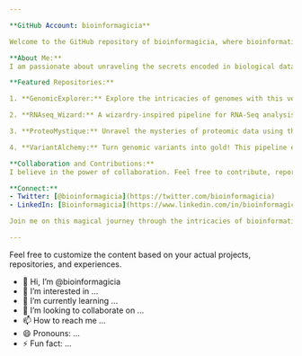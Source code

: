 ```yaml
---

**GitHub Account: bioinformagicia**

Welcome to the GitHub repository of bioinformagicia, where bioinformatics meets magic in data analysis! 🧬✨

**About Me:**
I am passionate about unraveling the secrets encoded in biological data through computational analysis. My journey in bioinformatics involves creating robust pipelines and tools to extract meaningful insights from diverse genomic, transcriptomic, and proteomic datasets.

**Featured Repositories:**

1. **GenomicExplorer:** Explore the intricacies of genomes with this versatile tool. Visualize genomic features, compare annotations, and dive deep into the structure of DNA.

2. **RNAseq_Wizard:** A wizardry-inspired pipeline for RNA-Seq analysis. From raw reads to differentially expressed genes, this tool guides you through the enchanted realm of transcriptomics.

3. **ProteoMystique:** Unravel the mysteries of proteomic data using this comprehensive analysis suite. Identify proteins, analyze post-translational modifications, and visualize protein-protein interactions.

4. **VariantAlchemy:** Turn genomic variants into gold! This pipeline employs alchemical processes to annotate and interpret genomic variations, helping you discover the hidden treasures in your data.

**Collaboration and Contributions:**
I believe in the power of collaboration. Feel free to contribute, report issues, or share your insights. Together, we can create magic in bioinformatics and advance our understanding of life's code.

**Connect:**
- Twitter: [@bioinformagicia](https://twitter.com/bioinformagicia)
- LinkedIn: [Bioinformagicia](https://www.linkedin.com/in/bioinformagicia/)

Join me on this magical journey through the intricacies of bioinformatics. Your curiosity is the spell that unlocks the secrets within the data!

---
```


Feel free to customize the content based on your actual projects, repositories, and experiences.







- 👋 Hi, I’m @bioinformagicia
- 👀 I’m interested in ...
- 🌱 I’m currently learning ...
- 💞️ I’m looking to collaborate on ...
- 📫 How to reach me ...
- 😄 Pronouns: ...
- ⚡ Fun fact: ...

<!---
bioinformagicia/bioinformagicia is a ✨ special ✨ repository because its `README.md` (this file) appears on your GitHub profile.
You can click the Preview link to take a look at your changes.
--->
